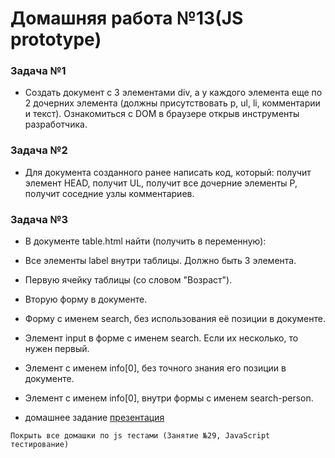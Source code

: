 #  Домашняя работа №13(JS prototype) 

### Задача №1
- Создать документ с 3 элементами div, а у каждого элемента еще по 2 дочерних элемента (должны присутствовать p, ul, li, комментарии и текст). Ознакомиться с DOM в браузере открыв инструменты разработчика.

### Задача №2
- Для документа созданного ранее написать код, который: получит элемент HEAD, получит UL, получит все дочерние элементы P, получит соседние узлы комментариев.

### Задача №3

- В документе table.html найти (получить в переменную):

- Все элементы label внутри таблицы. Должно быть 3 элемента.
- Первую ячейку таблицы (со словом "Возраст").
- Вторую форму в документе.
- Форму с именем search, без использования её позиции в документе.
- Элемент input в форме с именем search. Если их несколько, то нужен первый.
- Элемент с именем info[0], без точного знания его позиции в документе.
- Элемент с именем info[0], внутри формы с именем search-person.


- домашнее задание [презентация](https://deutsche-it-schule.com.ua/webroot/uploads/p/p18/#cover)



```
Покрыть все домашки по js тестами (Занятие №29, JavaScript тестирование)
```

